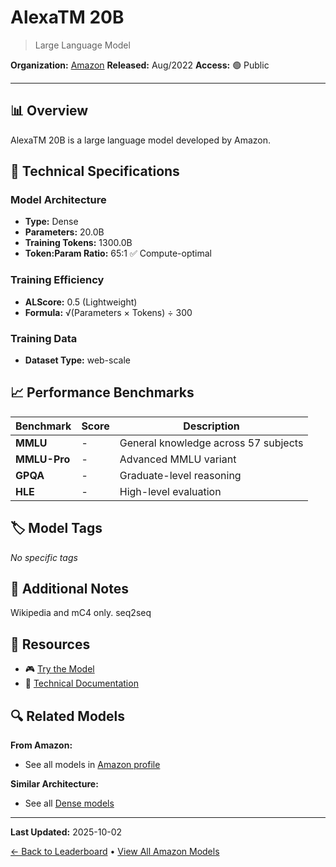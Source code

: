 # AlexaTM 20B

> Large Language Model

**Organization:** [Amazon](../../labs/amazon.md)
**Released:** Aug/2022
**Access:** 🟢 Public

---

## 📊 Overview

AlexaTM 20B is a large language model developed by Amazon.

## 🔧 Technical Specifications

### Model Architecture
- **Type:** Dense
- **Parameters:** 20.0B
- **Training Tokens:** 1300.0B
- **Token:Param Ratio:** 65:1 ✅ Compute-optimal

### Training Efficiency
- **ALScore:** 0.5 (Lightweight)
- **Formula:** √(Parameters × Tokens) ÷ 300

### Training Data
- **Dataset Type:** web-scale

## 📈 Performance Benchmarks

| Benchmark | Score | Description |
|-----------|-------|-------------|
| **MMLU** | - | General knowledge across 57 subjects |
| **MMLU-Pro** | - | Advanced MMLU variant |
| **GPQA** | - | Graduate-level reasoning |
| **HLE** | - | High-level evaluation |

## 🏷️ Model Tags

_No specific tags_

## 📝 Additional Notes

Wikipedia and mC4 only. seq2seq

## 🔗 Resources

- 🎮 [Try the Model](Github (train/deploy))
- 📄 [Technical Documentation](https://assets.amazon.science/ee/20/3abcf2304d9b8d68da2006ff7107/alexatm-20b-few-shot-learning-using-a-large-scale-multilingual-seq2seq-model.pdf)

## 🔍 Related Models

**From Amazon:**
- See all models in [Amazon profile](../../labs/amazon.md)

**Similar Architecture:**
- See all [Dense models](../../architectures/dense.md)

---

**Last Updated:** 2025-10-02

[← Back to Leaderboard](../../README.md) • [View All Amazon Models](../../labs/amazon.md)
